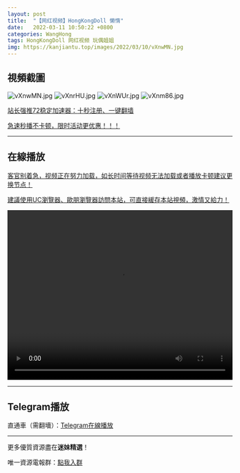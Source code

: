```yaml
---
layout: post
title:  "【网红视频】HongKongDoll 懒惰"
date:   2022-03-11 10:50:22 +0800
categories: WangHong
tags: HongKongDoll 网红视频 玩偶姐姐
img: https://kanjiantu.top/images/2022/03/10/vXnwMN.jpg
---
```



## 視頻截圖

![vXnwMN.jpg](https://kanjiantu.top/images/2022/03/10/vXnwMN.jpg)
![vXnrHU.jpg](https://kanjiantu.top/images/2022/03/10/vXnrHU.jpg)
![vXnWUr.jpg](https://kanjiantu.top/images/2022/03/10/vXnWUr.jpg)
![vXnm86.jpg](https://kanjiantu.top/images/2022/03/10/vXnm86.jpg)

<u>站长强推72稳定加速器：[十秒注册、一键翻墙](https://72vpn.xyz/#/register?code=mimei) </u>


<u>急速秒播不卡顿，限时活动更优惠！！！</u>
* * *
## 在線播放
<u>客官别着急，视频正在努力加载，如长时间等待视频无法加载或者播放卡顿建议更换节点！</u>

<u>建議使用UC瀏覽器、歐朋瀏覽器訪問本站，可直接緩存本站視頻，激情又給力！</u>
<center><video src="https://cdn.publer.io/uploads/videos/62449949db2797743f72905b/ea5191d3022d3055a6559a34ddb8e4fa.mp4" width="100%" height="380px" controls="controls"></video></center>

* * *
## Telegram播放

直通車（需翻墻）：[Telegram在線播放](https://t.me/mimeijingxuan/17)

* * *
更多優質資源盡在**迷妹精選**！

唯一資源電報群：[點我入群](https://t.me/mimeijingxuan)


